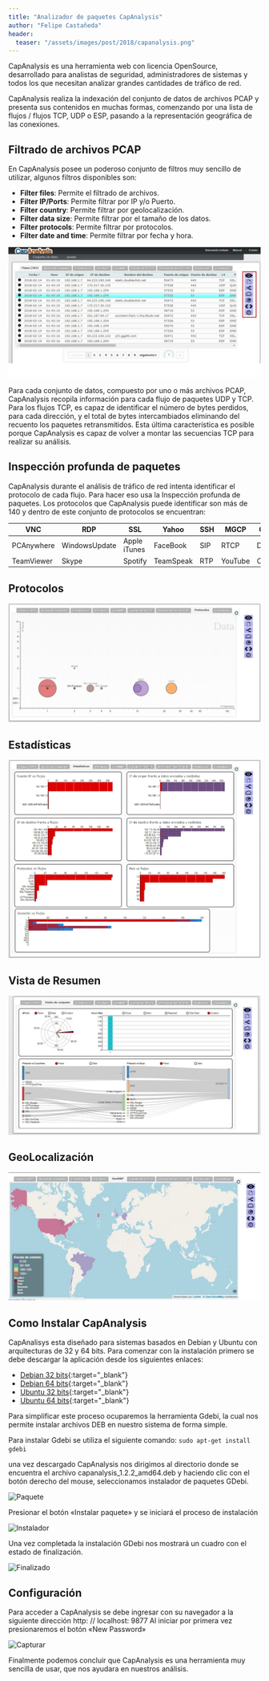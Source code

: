 ```yaml
---
title: "Analizador de paquetes CapAnalysis"
author: "Felipe Castañeda"
header: 
  teaser: "/assets/images/post/2018/capanalysis.png"
---
```


CapAnalysis es una herramienta web con licencia OpenSource, desarrollado para analistas de seguridad, administradores de sistemas y todos los que necesitan analizar grandes cantidades de tráfico de red.

CapAnalysis realiza la indexación del conjunto de datos de archivos PCAP y presenta sus contenidos en muchas formas, comenzando por una lista de flujos / flujos TCP, UDP o ESP, pasando a la representación geográfica de las conexiones.

## Filtrado de archivos PCAP

En CapAnalysis posee un poderoso conjunto de filtros muy sencillo de utilizar, algunos filtros disponibles son:

- **Filter files**: Permite el filtrado de archivos.
- **Filter IP/Ports**: Permite filtrar por IP y/o Puerto.
- **Filter country**: Permite filtrar por geolocalización.
- **Filter data size**: Permite filtrar por el tamaño de los datos.
- **Filter protocols**: Permite filtrar por protocolos.
- **Filter date and time**: Permite filtrar por fecha y hora.
	
![Filtrado](/assets/images/post/2018/filtrado.jpg)

Para cada conjunto de datos, compuesto por uno o más archivos PCAP, CapAnalysis recopila información para cada flujo de paquetes UDP y TCP. Para los flujos TCP, es capaz de identificar el número de bytes perdidos, para cada dirección, y el total de bytes intercambiados eliminando del recuento los paquetes retransmitidos. Esta última característica es posible porque CapAnalysis es capaz de volver a montar las secuencias TCP para realizar su análisis.

## Inspección profunda de paquetes

CapAnalysis durante el análisis de tráfico de red intenta identificar el protocolo de cada flujo. Para hacer eso usa la Inspección profunda de paquetes.
Los protocolos que CapAnalysis puede identificar son más de 140 y dentro de este conjunto de protocolos se encuentran:

| VNC         | RDP           | SSL          | Yahoo       | SSH         | MGCP        | Google      |   IPSEC     |
| ----------- | -----------   | -----------  | ----------- | ----------- | ----------- | ----------- | ----------- |
| PCAnywhere  | WindowsUpdate | Apple iTunes | FaceBook    | SIP         | RTCP        | DropBox     | Twitter     |
| TeamViewer  | Skype         | Spotify      | TeamSpeak   | RTP         | YouTube     | Oracle      | WhatsApp    |

## Protocolos
![Protocolo](/assets/images/post/2018/protocolo.jpg)

## Estadísticas
![Estadística](/assets/images/post/2018/estadistica.jpg)

## Vista de Resumen
![Resumen](/assets/images/post/2018/resumen.jpg)

## GeoLocalización
![Geolocalizacion](/assets/images/post/2018/geolocalizacion.jpg)

## Como Instalar CapAnalysis

CapAnalisys esta diseñado para sistemas basados en Debian y Ubuntu con arquitecturas de 32 y 64 bits. Para comenzar con la instalación primero se debe descargar la aplicación desde los siguientes enlaces:

- [Debian 32 bits](http://sourceforge.net/projects/capanalysis/files/version%201.2.2/capanalysis_1.2.2_i386.deb/download){:target="_blank"}
- [Debian 64 bits](http://sourceforge.net/projects/capanalysis/files/version%201.2.2/capanalysis_1.2.2_amd64.deb/download){:target="_blank"}
- [Ubuntu 32 bits](http://sourceforge.net/projects/capanalysis/files/version%201.2.2/capanalysis_1.2.2_i386.deb/download){:target="_blank"}
- [Ubuntu 64 bits](http://sourceforge.net/projects/capanalysis/files/version%201.2.2/capanalysis_1.2.2_amd64.deb/download){:target="_blank"}
	
Para simplificar este proceso ocuparemos la herramienta Gdebi, la cual nos permite instalar archivos DEB en nuestro sistema de forma simple.

Para instalar Gdebi se utiliza el siguiente comando:
```sudo apt-get install gdebi```

una vez descargado CapAnalysis nos dirigimos al directorio donde se encuentra el archivo capanalysis_1.2.2_amd64.deb y haciendo clic con el botón derecho del mouse, seleccionamos instalador de paquetes GDebi.

![Paquete](/assets/images/post/2018/paquete.jpg)

Presionar el botón «Instalar paquete» y se iniciará el proceso de instalación

![Instalador](/assets/images/post/2018/instalador.jpg)

Una vez completada la instalación GDebi nos mostrará un cuadro con el estado de finalización.

![Finalizado](/assets/images/post/2018/finalizado.jpg)

## Configuración

Para acceder a CapAnalysis se debe ingresar con su navegador a la siguiente dirección http: // localhost: 9877
Al iniciar por primera vez presionaremos el botón «New Password»

![Capturar](/assets/images/post/2018/capturar.jpg)

Finalmente podemos concluir que CapAnalysis es una herramienta muy sencilla de usar, que nos ayudara en nuestros análisis.